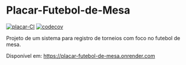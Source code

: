 # Placar-Futebol-de-Mesa

[![placar-CI](https://github.com/Michel4lves/Placar-Futebol-de-Mesa/actions/workflows/main.yml/badge.svg)](https://github.com/Michel4lves/Placar-Futebol-de-Mesa/actions/workflows/main.yml)
[![codecov](https://codecov.io/gh/Michel4lves/Placar-Futebol-de-Mesa/graph/badge.svg?token=MX1Cef5lu8)](https://codecov.io/gh/Michel4lves/Placar-Futebol-de-Mesa)

Projeto de um sistema para registro de torneios com foco no futebol de mesa.

Disponível em:
https://placar-futebol-de-mesa.onrender.com
